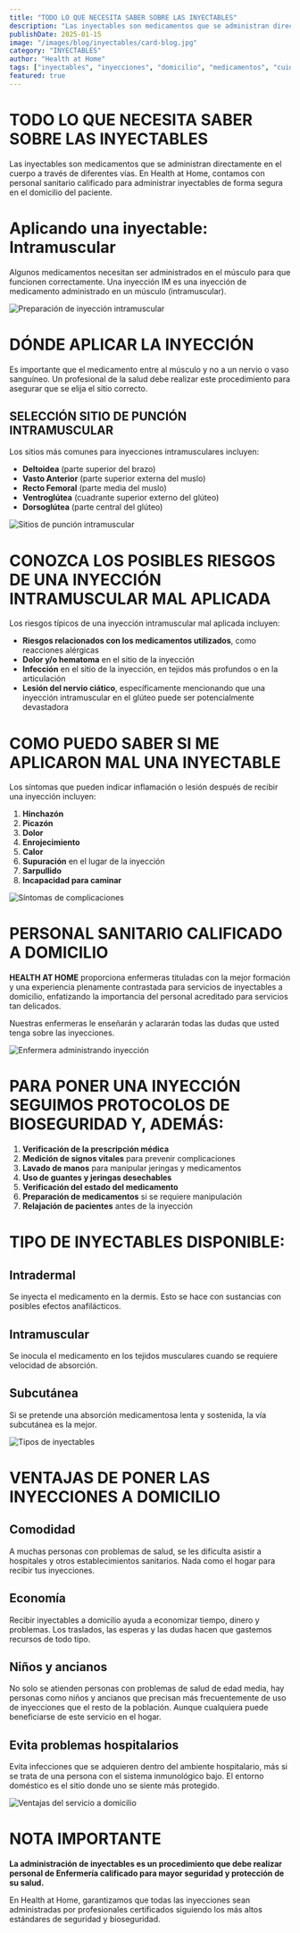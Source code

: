 ```yaml
---
title: "TODO LO QUE NECESITA SABER SOBRE LAS INYECTABLES"
description: "Las inyectables son medicamentos que se administran directamente en el cuerpo a través de diferentes vías. En Health at Home, contamos con personal sanitario calificado para administrar inyectables de forma segura en el domicilio del paciente."
publishDate: 2025-01-15
image: "/images/blog/inyectables/card-blog.jpg"
category: "INYECTABLES"
author: "Health at Home"
tags: ["inyectables", "inyecciones", "domicilio", "medicamentos", "cuidados"]
featured: true
---
```


# TODO LO QUE NECESITA SABER SOBRE LAS INYECTABLES

Las inyectables son medicamentos que se administran directamente en el cuerpo a través de diferentes vías. En Health at Home, contamos con personal sanitario calificado para administrar inyectables de forma segura en el domicilio del paciente.

# Aplicando una inyectable: Intramuscular

Algunos medicamentos necesitan ser administrados en el músculo para que funcionen correctamente. Una inyección IM es una inyección de medicamento administrado en un músculo (intramuscular).

![Preparación de inyección intramuscular](/images/blog/inyectables/blog1.jpg)

# DÓNDE APLICAR LA INYECCIÓN

Es importante que el medicamento entre al músculo y no a un nervio o vaso sanguíneo. Un profesional de la salud debe realizar este procedimiento para asegurar que se elija el sitio correcto.

## SELECCIÓN SITIO DE PUNCIÓN INTRAMUSCULAR

Los sitios más comunes para inyecciones intramusculares incluyen:

- **Deltoidea** (parte superior del brazo)
- **Vasto Anterior** (parte superior externa del muslo)
- **Recto Femoral** (parte media del muslo)
- **Ventroglútea** (cuadrante superior externo del glúteo)
- **Dorsoglútea** (parte central del glúteo)

![Sitios de punción intramuscular](/images/blog/inyectables/blog2.jpg)

# CONOZCA LOS POSIBLES RIESGOS DE UNA INYECCIÓN INTRAMUSCULAR MAL APLICADA

Los riesgos típicos de una inyección intramuscular mal aplicada incluyen:

- **Riesgos relacionados con los medicamentos utilizados**, como reacciones alérgicas
- **Dolor y/o hematoma** en el sitio de la inyección
- **Infección** en el sitio de la inyección, en tejidos más profundos o en la articulación
- **Lesión del nervio ciático**, específicamente mencionando que una inyección intramuscular en el glúteo puede ser potencialmente devastadora

# COMO PUEDO SABER SI ME APLICARON MAL UNA INYECTABLE

Los síntomas que pueden indicar inflamación o lesión después de recibir una inyección incluyen:

1. **Hinchazón**
2. **Picazón**
3. **Dolor**
4. **Enrojecimiento**
5. **Calor**
6. **Supuración** en el lugar de la inyección
7. **Sarpullido**
8. **Incapacidad para caminar**

![Síntomas de complicaciones](/images/blog/inyectables/blog3.jpg)

# PERSONAL SANITARIO CALIFICADO A DOMICILIO

**HEALTH AT HOME** proporciona enfermeras tituladas con la mejor formación y una experiencia plenamente contrastada para servicios de inyectables a domicilio, enfatizando la importancia del personal acreditado para servicios tan delicados.

Nuestras enfermeras le enseñarán y aclararán todas las dudas que usted tenga sobre las inyecciones.

![Enfermera administrando inyección](/images/blog/inyectables/blog4.jpg)

# PARA PONER UNA INYECCIÓN SEGUIMOS PROTOCOLOS DE BIOSEGURIDAD Y, ADEMÁS:

1. **Verificación de la prescripción médica**
2. **Medición de signos vitales** para prevenir complicaciones
3. **Lavado de manos** para manipular jeringas y medicamentos
4. **Uso de guantes y jeringas desechables**
5. **Verificación del estado del medicamento**
6. **Preparación de medicamentos** si se requiere manipulación
7. **Relajación de pacientes** antes de la inyección

# TIPO DE INYECTABLES DISPONIBLE:

## Intradermal
Se inyecta el medicamento en la dermis. Esto se hace con sustancias con posibles efectos anafilácticos.

## Intramuscular
Se inocula el medicamento en los tejidos musculares cuando se requiere velocidad de absorción.

## Subcutánea
Si se pretende una absorción medicamentosa lenta y sostenida, la vía subcutánea es la mejor.

![Tipos de inyectables](/images/blog/inyectables/blog5.jpg)

# VENTAJAS DE PONER LAS INYECCIONES A DOMICILIO

## Comodidad
A muchas personas con problemas de salud, se les dificulta asistir a hospitales y otros establecimientos sanitarios. Nada como el hogar para recibir tus inyecciones.

## Economía
Recibir inyectables a domicilio ayuda a economizar tiempo, dinero y problemas. Los traslados, las esperas y las dudas hacen que gastemos recursos de todo tipo.

## Niños y ancianos
No solo se atienden personas con problemas de salud de edad media, hay personas como niños y ancianos que precisan más frecuentemente de uso de inyecciones que el resto de la población. Aunque cualquiera puede beneficiarse de este servicio en el hogar.

## Evita problemas hospitalarios
Evita infecciones que se adquieren dentro del ambiente hospitalario, más si se trata de una persona con el sistema inmunológico bajo. El entorno doméstico es el sitio donde uno se siente más protegido.

![Ventajas del servicio a domicilio](/images/blog/inyectables/blog6.jpg)

# NOTA IMPORTANTE

**La administración de inyectables es un procedimiento que debe realizar personal de Enfermería calificado para mayor seguridad y protección de su salud.**

En Health at Home, garantizamos que todas las inyecciones sean administradas por profesionales certificados siguiendo los más altos estándares de seguridad y bioseguridad.
